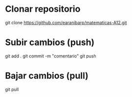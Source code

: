 # Clonar repositorio 
git clone https://github.com/earanibarp/matematicas-A12.git

# Subir cambios (push)
git add . 
git commit -m "comentario"
git push

# Bajar cambios (pull)
git pull
